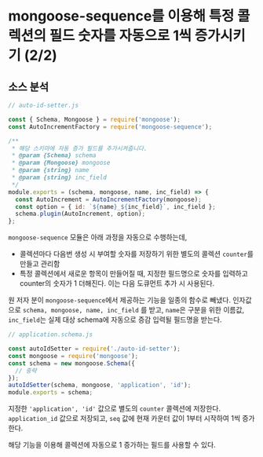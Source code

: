 # mongoose-sequence를 이용해 특정 콜렉션의 필드 숫자를 자동으로 1씩 증가시키기 (2/2)

## 소스 분석

```javascript
// auto-id-setter.js

const { Schema, Mongoose } = require('mongoose');
const AutoIncrementFactory = require('mongoose-sequence');

/**
 * 해당 스키마에 자동 증가 필드를 추가시켜줍니다.
 * @param {Schema} schema
 * @param {Mongoose} mongoose
 * @param {string} name
 * @param {string} inc_field
 */
module.exports = (schema, mongoose, name, inc_field) => {
  const AutoIncrement = AutoIncrementFactory(mongoose);
  const option = { id: `${name}_${inc_field}`, inc_field };
  schema.plugin(AutoIncrement, option);
};
```

`mongoose-sequence` 모듈은 아래 과정을 자동으로 수행하는데,
- 콜렉션마다 다음번 생성 시 부여할 숫자를 저장하기 위한 별도의 콜렉션 `counter`를 만들고 관리함
- 특정 콜렉션에서 새로운 항목이 만들어질 때, 지정한 필드명으로 숫자를 입력하고 counter의 숫자가 1 더해진다. 이는 다음 도큐먼트 추가 시 사용된다.

원 저자 분이 `mongoose-sequence`에서 제공하는 기능을 일종의 함수로 빼냈다. 인자값으로 `schema, mongoose, name, inc_field` 를 받고, `name`은 구분을 위한 이름값, `inc_field`는 실제 대상 schema에 자동으로 증감 입력될 필드명을 받는다.

```javascript
// application.schema.js

const autoIdSetter = require('./auto-id-setter');
const mongoose = require('mongoose');
const schema = new mongoose.Schema({
  // 중략
});
autoIdSetter(schema, mongoose, 'application', 'id');
module.exports = schema;
```

지정한 `'application', 'id'` 값으로 별도의 `counter` 콜렉션에 저장한다. `application_id` 값으로 저장되고, `seq` 값에 현재 카운터 값이 1부터 시작하여 1씩 증가한다.

해당 기능을 이용해 콜렉션에 자동으로 1 증가하는 필드를 사용할 수 있다.